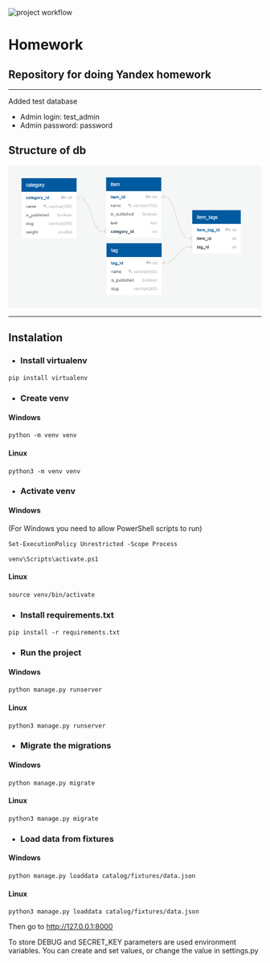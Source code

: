 ![project workflow](https://github.com/br-bread/homework/actions/workflows/python-package.yml/badge.svg)
# Homework
## Repository for doing Yandex homework
___
Added test database

- Admin login: test_admin
- Admin password: password
## Structure of db
![er-diagram](readme_images/er.png)
___
## Instalation

- ### Install virtualenv
```
pip install virtualenv
```
- ### Create venv
#### Windows
```
python -m venv venv
```
#### Linux
```
python3 -m venv venv
```
- ### Activate venv
#### Windows
(For Windows you need to allow PowerShell scripts to run)
```
Set-ExecutionPolicy Unrestricted -Scope Process
```
```
venv\Scripts\activate.ps1
```
#### Linux
```
source venv/bin/activate
```
- ### Install requirements.txt
```
pip install -r requirements.txt
```
- ### Run the project
#### Windows
```
python manage.py runserver
```
#### Linux
```
python3 manage.py runserver
```
- ### Migrate the migrations
#### Windows
```
python manage.py migrate
```
#### Linux
```
python3 manage.py migrate
```
- ### Load data from fixtures
#### Windows
```
python manage.py loaddata catalog/fixtures/data.json
```
#### Linux
```
python3 manage.py loaddata catalog/fixtures/data.json
```
Then go to http://127.0.0.1:8000

To store DEBUG and SECRET_KEY parameters are used environment variables.
You can create and set values, or change the value in settings.py